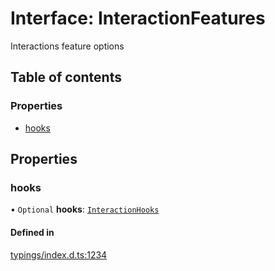 # Interface: InteractionFeatures

Interactions feature options

## Table of contents

### Properties

- [hooks](../wiki/InteractionFeatures#hooks)

## Properties

### hooks

• `Optional` **hooks**: [`InteractionHooks`](../wiki/InteractionHooks)

#### Defined in

[typings/index.d.ts:1234](https://github.com/Natto-PKP/discord-sucrose/blob/a2c6566/typings/index.d.ts#L1234)
